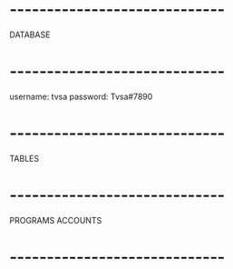 # -----------------------------
DATABASE
# -----------------------------
username: tvsa
password: Tvsa#7890
# -----------------------------
TABLES
# -----------------------------
PROGRAMS
ACCOUNTS
# -----------------------------